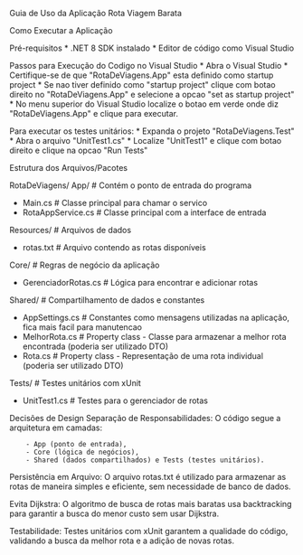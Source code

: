 Guia de Uso da Aplicação Rota Viagem Barata

Como Executar a Aplicação

Pré-requisitos
	* .NET 8 SDK instalado
	* Editor de código como Visual Studio

Passos para Execução do Codigo no Visual Studio
	* Abra o Visual Studio
	* Certifique-se de que "RotaDeViagens.App" esta definido como startup project
		* Se nao tiver definido como "startup project" clique com botao direito no "RotaDeViagens.App" e selecione a opcao "set as startup project"
	* No menu superior do Visual Studio localize o botao em verde onde diz "RotaDeViagens.App" e clique para executar.

Para executar os testes unitários:
	* Expanda o projeto "RotaDeViagens.Test" 
	* Abra o arquivo "UnitTest1.cs"
	* Localize "UnitTest1" e clique com botao direito e clique na opcao "Run Tests"

Estrutura dos Arquivos/Pacotes

RotaDeViagens/
App/          		  	  # Contém o ponto de entrada do programa
  - Main.cs           	 	  # Classe principal para chamar o servico
  - RotaAppService.cs 	 	  # Classe principal com a interface de entrada
    
Resources/            	  	  # Arquivos de dados
  - rotas.txt         		  # Arquivo contendo as rotas disponíveis
    
Core/                 	 	  # Regras de negócio da aplicação
  - GerenciadorRotas.cs  	  # Lógica para encontrar e adicionar rotas
    
Shared/               	 	  # Compartilhamento de dados e constantes
  - AppSettings.cs      	  # Constantes como mensagens utilizadas na aplicação, fica mais facil para manutencao
  - MelhorRota.cs        	  # Property class - Classe para armazenar a melhor rota encontrada (poderia ser utilizado DTO)
  - Rota.cs              	  # Property class - Representação de uma rota individual (poderia ser utilizado DTO)

Tests/                	 	  # Testes unitários com xUnit
  - UnitTest1.cs  	          # Testes para o gerenciador de rotas
 
Decisões de Design
	Separação de Responsabilidades:
	O código segue a arquitetura em camadas: 
 
		- App (ponto de entrada), 
		- Core (lógica de negócios), 
		- Shared (dados compartilhados) e Tests (testes unitários).

Persistência em Arquivo:
	O arquivo rotas.txt é utilizado para armazenar as rotas de maneira simples e eficiente, sem necessidade de banco de dados.

Evita Dijkstra:
	O algoritmo de busca de rotas mais baratas usa backtracking para garantir a busca do menor custo sem usar Dijkstra.

Testabilidade:
	Testes unitários com xUnit garantem a qualidade do código, validando a busca da melhor rota e a adição de novas rotas.
